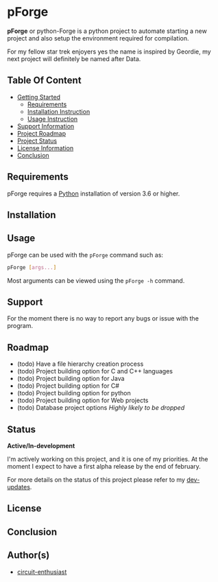# pForge  

**pForge** or python-Forge is a python project to automate starting a new project and also setup the environment required for compilation. 

For my fellow star trek enjoyers yes the name is inspired by Geordie, my next project will definitely be named after Data.

## Table Of Content

- [Getting Started](#requirements)
    - [Requirements](#requirements)
    - [Installation Instruction](#installation)
    - [Usage Instruction](#usage)
- [Support Information](#support)
- [Project Roadmap](#roadmap)
- [Project Status](#status)
- [License Information](#license)
- [Conclusion](#conclusion)

## Requirements

pForge requires a [Python](https://www.python.org/downloads/) installation of version 3.6 or higher.

## Installation



## Usage  

pForge can be used with the `pForge` command such as:
```bash
pForge [args...]
```
Most arguments can be viewed using the `pForge -h` command.

## Support    

For the moment there is no way to report any bugs or issue with the program.

## Roadmap  

- (todo) Have a file hierarchy creation process
- (todo) Project building option for C and C++ languages
- (todo) Project building option for Java
- (todo) Project building option for C#
- (todo) Project building option for python
- (todo) Project building option for Web projects
- (todo) Database project options *Highly likely to be dropped*

## Status  

**Active/In-development**

I'm actively working on this project, and it is one of my priorities.
At the moment I expect to have a first alpha release by the end of february.

For more details on the status of this project please refer to my [dev-updates](./development_updates/index.md).

## License  



## Conclusion  


## Author(s)  

- [circuit-enthusiast](https://github.com/circuit-enthusiast)